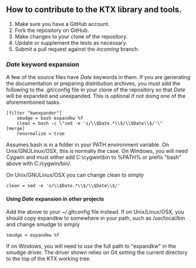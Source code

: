 ## How to contribute to the KTX library and tools.

1. Make sure you have a GitHub account.
2. Fork the repository on GitHub.
3. Make changes to your clone of the repository.
4. Update or supplement the tests as necessary.
5. Submit a pull request against the _incoming_ branch.

### $Date$ keyword expansion

A few of the source files have $Date$ keywords in them. If you are generating the documentation or preparing distribution archives, you must add the following to the .git/config file in your clone of the repository so that $Date$ will be expanded and unexpanded. This is optional if not doing one of the aforementioned tasks.

```
[filter "kwexpander"]
	smudge = bash expandkw %f
	clean = bash -c \"sed -e 's/\\$Date.*\\$/\\$Date\\$/'\"
[merge]
    renormalize = true
```
Assumes bash is in a folder in your PATH environment variable. On Unix/GNULinux/OSX, this is normally the case. On Windows, you will need Cygwin and must either add C:\cygwin\bin to %PATH% or prefix "bash" above with C:/cygwin/bin/.

On Unix/GNULinux/OSX you can change clean to simply

```
clean = sed -e 's/\\$Date.*\\$/\\$Date\\$/'
```

#### Using $Date$ expansion in other projects

Add the above to your ~/.gitconfig file instead. If on Unix/Linux/OSX, you should copy expandkw to somewhere in your path, such as /usr/local/bin and change smudge to simply

```
smudge = expandkw %f
```

If on Windows, you will need to use the full path to "expandkw" in the smudge driver. The driver shown relies on Git setting the current directory to the top of the KTX working tree.
